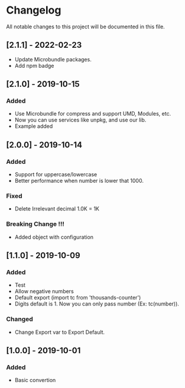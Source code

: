 # Changelog

All notable changes to this project will be documented in this file.

## [2.1.1] - 2022-02-23
- Update Microbundle packages.
- Add npm badge


## [2.1.0] - 2019-10-15

### Added
- Use Microbundle for compress and support UMD, Modules, etc.
- Now you can use services like unpkg, and use our lib.
- Example added

## [2.0.0] - 2019-10-14

### Added 
- Support for uppercase/lowercase
- Better performance when number is lower that 1000.

### Fixed
- Delete Irrelevant decimal 1.0K = 1K


### Breaking Change !!!
- Added object with configuration

## [1.1.0] - 2019-10-09

### Added
- Test
- Allow negative numbers
- Default export (import tc from 'thousands-counter')
- Digits default is 1. Now you can only pass number (Ex: tc(number)).

### Changed
- Change Export var to Export Default.

## [1.0.0] - 2019-10-01

### Added
- Basic convertion

